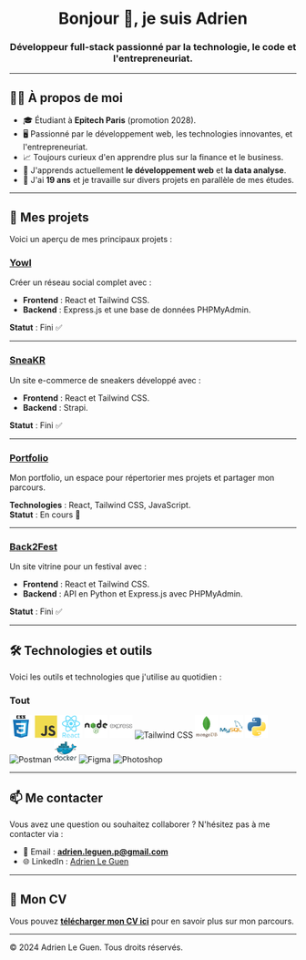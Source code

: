 <h1 align="center">Bonjour 👋, je suis Adrien</h1>
<h3 align="center">Développeur full-stack passionné par la technologie, le code et l'entrepreneuriat.</h3>

---

## 🧑‍💻 À propos de moi
- 🎓 Étudiant à **Epitech Paris** (promotion 2028).
- 🖥️ Passionné par le développement web, les technologies innovantes, et l'entrepreneuriat.
- 📈 Toujours curieux d'en apprendre plus sur la finance et le business.
- 🌱 J'apprends actuellement **le développement web** et **la data analyse**.
- 📅 J'ai **19 ans** et je travaille sur divers projets en parallèle de mes études.

---

## 📂 Mes projets
Voici un aperçu de mes principaux projets :

### **[Yowl](https://github.com/lgadrien/Yowl)**
Créer un réseau social complet avec :
- **Frontend** : React et Tailwind CSS.
- **Backend** : Express.js et une base de données PHPMyAdmin.

**Statut** : Fini ✅

---

### **[SneaKR](https://github.com/lgadrien/SneaKR)**
Un site e-commerce de sneakers développé avec :
- **Frontend** : React et Tailwind CSS.
- **Backend** : Strapi.

**Statut** : Fini ✅

---

### **[Portfolio](https://github.com/lgadrien/Portfolio)**
Mon portfolio, un espace pour répertorier mes projets et partager mon parcours.

**Technologies** : React, Tailwind CSS, JavaScript.  
**Statut** : En cours 🚧

---

### **[Back2Fest](https://github.com/lgadrien/Back2Fest)**
Un site vitrine pour un festival avec :
- **Frontend** : React et Tailwind CSS.
- **Backend** : API en Python et Express.js avec PHPMyAdmin.

**Statut** : Fini ✅

---

## 🛠️ Technologies et outils
Voici les outils et technologies que j'utilise au quotidien :

### **Tout**
<p align="left">
  <img src="https://raw.githubusercontent.com/devicons/devicon/master/icons/css3/css3-original-wordmark.svg" alt="CSS3" width="40" height="40" />
  <img src="https://raw.githubusercontent.com/devicons/devicon/master/icons/javascript/javascript-original.svg" alt="JavaScript" width="40" height="40" />
  <img src="https://raw.githubusercontent.com/devicons/devicon/master/icons/react/react-original-wordmark.svg" alt="React" width="40" height="40" />
  <img src="https://raw.githubusercontent.com/devicons/devicon/master/icons/nodejs/nodejs-original-wordmark.svg" alt="Node.js" width="40" height="40" />
  <img src="https://raw.githubusercontent.com/devicons/devicon/master/icons/express/express-original-wordmark.svg" alt="Express.js" width="40" height="40" />
  <img src="https://www.vectorlogo.zone/logos/tailwindcss/tailwindcss-icon.svg" alt="Tailwind CSS" width="40" height="40" />
  <img src="https://raw.githubusercontent.com/devicons/devicon/master/icons/mongodb/mongodb-original-wordmark.svg" alt="MongoDB" width="40" height="40" />
  <img src="https://raw.githubusercontent.com/devicons/devicon/master/icons/mysql/mysql-original-wordmark.svg" alt="MySQL" width="40" height="40" />
  <img src="https://raw.githubusercontent.com/devicons/devicon/master/icons/python/python-original.svg" alt="Python" width="40" height="40" />
  <img src="https://www.vectorlogo.zone/logos/getpostman/getpostman-icon.svg" alt="Postman" width="40" height="40" />
  <img src="https://raw.githubusercontent.com/devicons/devicon/master/icons/docker/docker-original-wordmark.svg" alt="Docker" width="40" height="40" />
  <img src="https://www.vectorlogo.zone/logos/figma/figma-icon.svg" alt="Figma" width="40" height="40" />
  <img src="https://upload.wikimedia.org/wikipedia/commons/thumb/a/af/Adobe_Photoshop_CC_icon.svg/2101px-Adobe_Photoshop_CC_icon.svg.png" alt="Photoshop" width="40" height="40" />
</p>

---

## 📫 Me contacter
Vous avez une question ou souhaitez collaborer ? N'hésitez pas à me contacter via :
- 📧 Email : **[adrien.leguen.p@gmail.com](mailto:adrien.leguen.p@gmail.com)**
- 🌐 LinkedIn : [Adrien Le Guen](https://www.linkedin.com/in/adrienleguen/)

---

## 📄 Mon CV
Vous pouvez **[télécharger mon CV ici](https://github.com/lgadrien/Portfolio)** pour en savoir plus sur mon parcours.

---

© 2024 Adrien Le Guen. Tous droits réservés.
